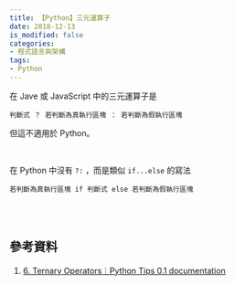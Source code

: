 ```yaml
---
title: 【Python】三元運算子
date: 2018-12-13
is_modified: false
categories:
- 程式語言與架構
tags:
- Python
--- 
```


在 Jave 或 JavaScript 中的三元運算子是
```shell
判斷式 ？ 若判斷為真執行區塊 ： 若判斷為假執行區塊
```
但這不適用於 Python。

<!--more-->
<br> 

在 Python 中沒有 `?:` ，而是類似 `if...else` 的寫法

```shell
若判斷為真執行區塊 if 判斷式 else 若判斷為假執行區塊
```


<br><br> 

## 參考資料 
1. [6. Ternary Operators｜Python Tips 0.1 documentation](https://book.pythontips.com/en/latest/ternary_operators.html)